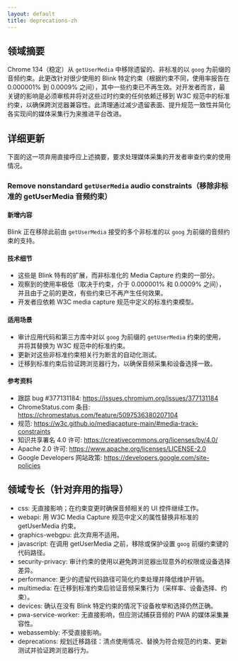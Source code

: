 ```yaml
---
layout: default
title: deprecations-zh
---
```


## 领域摘要

Chrome 134（稳定）从 `getUserMedia` 中移除遗留的、非标准的以 `goog` 为前缀的音频约束。此更改针对很少使用的 Blink 特定约束（根据约束不同，使用率报告在 0.000001% 到 0.0009% 之间），其中一些约束已不再生效。对开发者而言，最关键的影响是必须审核并将对这些过时约束的任何依赖迁移到 W3C 规范中的标准约束，以确保跨浏览器兼容性。此清理通过减少遗留表面、提升规范一致性并简化各实现间的媒体采集行为来推进平台改进。

## 详细更新

下面的这一项弃用直接呼应上述摘要，要求处理媒体采集的开发者审查约束的使用情况。

### Remove nonstandard `getUserMedia` audio constraints（移除非标准的 getUserMedia 音频约束）

#### 新增内容
Blink 正在移除此前由 `getUserMedia` 接受的多个非标准的以 `goog` 为前缀的音频约束的支持。

#### 技术细节
- 这些是 Blink 特有的扩展，而非标准化的 Media Capture 约束的一部分。
- 观察到的使用率极低（取决于约束，介于 0.000001% 和 0.0009% 之间），并且由于之前的更改，有些约束已不再产生任何效果。
- 开发者应依赖 W3C media capture 规范中定义的标准约束模型。

#### 适用场景
- 审计应用代码和第三方库中对以 `goog` 为前缀的 `getUserMedia` 约束的使用，并将其替换为 W3C 规范中的标准约束。
- 更新对这些非标准约束相关行为断言的自动化测试。
- 迁移到标准约束后验证跨浏览器行为，以确保音频采集和设备选择一致。

#### 参考资料
- 跟踪 bug #377131184: https://issues.chromium.org/issues/377131184
- ChromeStatus.com 条目: https://chromestatus.com/feature/5097536380207104
- 规范: https://w3c.github.io/mediacapture-main/#media-track-constraints
- 知识共享署名 4.0 许可: https://creativecommons.org/licenses/by/4.0/
- Apache 2.0 许可: https://www.apache.org/licenses/LICENSE-2.0
- Google Developers 网站政策: https://developers.google.com/site-policies

## 领域专长（针对弃用的指导）

- css: 无直接影响；在约束变更时确保音频相关的 UI 控件继续工作。
- webapi: 用 W3C Media Capture 规范中定义的属性替换非标准的 getUserMedia 约束。
- graphics-webgpu: 此次弃用不适用。
- javascript: 在调用 getUserMedia 之前，移除或保护设置 `goog` 前缀约束键的代码路径。
- security-privacy: 审计约束的使用以避免跨浏览器出现意外的权限或设备选择差异。
- performance: 更少的遗留代码路径可简化约束处理并降低维护开销。
- multimedia: 在迁移到标准约束后验证音频采集行为（采样率、设备选择、约束）。
- devices: 确认在没有 Blink 特定约束的情况下设备枚举和选择仍然正确。
- pwa-service-worker: 无直接影响，但应测试捕获音频的 PWA 的媒体采集兼容性。
- webassembly: 不受直接影响。
- deprecations: 规划迁移路径：清点使用情况、替换为符合规范的约束、更新测试并验证跨浏览器行为。
